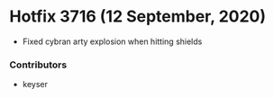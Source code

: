 # Hotfix 3716 (12 September, 2020)

- Fixed cybran arty explosion when hitting shields

### Contributors

- keyser
